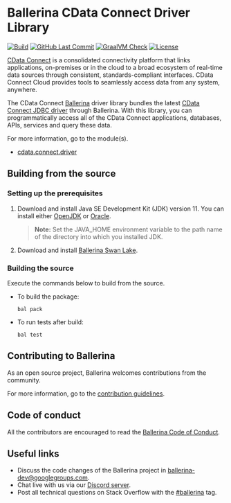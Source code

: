 Ballerina CData Connect Driver Library
===================

[![Build](https://github.com/ballerina-platform/module-ballerinax-cdata.connect.driver/workflows/CI/badge.svg)](https://github.com/ballerina-platform/module-ballerinax-cdata.connect.driver/actions?query=workflow%3ACI)
[![GitHub Last Commit](https://img.shields.io/github/last-commit/ballerina-platform/module-ballerinax-cdata.connect.driver.svg)](https://github.com/ballerina-platform/module-ballerinax-cdata.connect.driver/commits/master)
[![GraalVM Check](https://github.com/ballerina-platform/module-ballerinax-cdata.connect.driver/actions/workflows/build-with-bal-test-native.yml/badge.svg)](https://github.com/ballerina-platform/module-ballerinax-cdata.connect.driver/actions/workflows/build-with-bal-test-native.yml)
[![License](https://img.shields.io/badge/License-Apache%202.0-blue.svg)](https://opensource.org/licenses/Apache-2.0)

[CData Connect](https://www.cdata.com/connect) is a consolidated connectivity platform that links applications, on-premises or in the cloud to a broad ecosystem of real-time data sources through consistent, standards-compliant interfaces. CData Connect Cloud provides tools to seamlessly access data from any system, anywhere.

The CData Connect [Ballerina](https://ballerina.io/) driver library bundles the latest [CData Connect JDBC driver](https://cloud.cdata.com/docs/JDBC.html) through Ballerina. With this library, you can programmatically access all of the CData Connect applications, databases, APIs, services and query these data.

For more information, go to the module(s).
- [cdata.connect.driver](Module.md)

## Building from the source

### Setting up the prerequisites

1. Download and install Java SE Development Kit (JDK) version 11. You can install either [OpenJDK](https://adoptopenjdk.net/) or [Oracle](https://www.oracle.com/java/technologies/javase-jdk11-downloads.html).

    > **Note:** Set the JAVA_HOME environment variable to the path name of the directory into which you installed JDK.

2. Download and install [Ballerina Swan Lake](https://ballerina.io/). 

### Building the source

Execute the commands below to build from the source.

- To build the package:
    ```shell
    bal pack
    ```
- To run tests after build: 
    ```shell
    bal test
    ```

## Contributing to Ballerina

As an open source project, Ballerina welcomes contributions from the community. 

For more information, go to the [contribution guidelines](https://github.com/ballerina-platform/ballerina-lang/blob/master/CONTRIBUTING.md).

## Code of conduct

All the contributors are encouraged to read the [Ballerina Code of Conduct](https://ballerina.io/code-of-conduct).

## Useful links

* Discuss the code changes of the Ballerina project in [ballerina-dev@googlegroups.com](mailto:ballerina-dev@googlegroups.com).
* Chat live with us via our [Discord server](https://discord.gg/ballerinalang).
* Post all technical questions on Stack Overflow with the [#ballerina](https://stackoverflow.com/questions/tagged/ballerina) tag.
